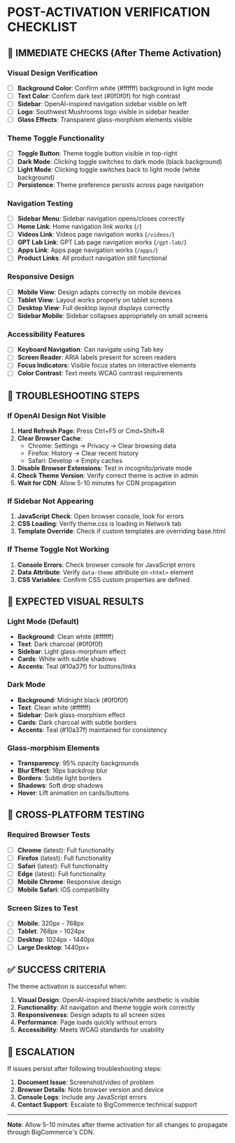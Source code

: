 # POST-ACTIVATION VERIFICATION CHECKLIST

## 🎯 IMMEDIATE CHECKS (After Theme Activation)

### Visual Design Verification
- [ ] **Background Color**: Confirm white (#ffffff) background in light mode
- [ ] **Text Color**: Confirm dark text (#0f0f0f) for high contrast
- [ ] **Sidebar**: OpenAI-inspired navigation sidebar visible on left
- [ ] **Logo**: Southwest Mushrooms logo visible in sidebar header
- [ ] **Glass Effects**: Transparent glass-morphism elements visible

### Theme Toggle Functionality
- [ ] **Toggle Button**: Theme toggle button visible in top-right
- [ ] **Dark Mode**: Clicking toggle switches to dark mode (black background)
- [ ] **Light Mode**: Clicking toggle switches back to light mode (white background)
- [ ] **Persistence**: Theme preference persists across page navigation

### Navigation Testing
- [ ] **Sidebar Menu**: Sidebar navigation opens/closes correctly
- [ ] **Home Link**: Home navigation link works (`/`)
- [ ] **Videos Link**: Videos page navigation works (`/videos/`)
- [ ] **GPT Lab Link**: GPT Lab page navigation works (`/gpt-lab/`)
- [ ] **Apps Link**: Apps page navigation works (`/apps/`)
- [ ] **Product Links**: All product navigation still functional

### Responsive Design
- [ ] **Mobile View**: Design adapts correctly on mobile devices
- [ ] **Tablet View**: Layout works properly on tablet screens
- [ ] **Desktop View**: Full desktop layout displays correctly
- [ ] **Sidebar Mobile**: Sidebar collapses appropriately on small screens

### Accessibility Features
- [ ] **Keyboard Navigation**: Can navigate using Tab key
- [ ] **Screen Reader**: ARIA labels present for screen readers
- [ ] **Focus Indicators**: Visible focus states on interactive elements
- [ ] **Color Contrast**: Text meets WCAG contrast requirements

## 🔧 TROUBLESHOOTING STEPS

### If OpenAI Design Not Visible
1. **Hard Refresh Page**: Press Ctrl+F5 or Cmd+Shift+R
2. **Clear Browser Cache**: 
   - Chrome: Settings → Privacy → Clear browsing data
   - Firefox: History → Clear recent history
   - Safari: Develop → Empty caches
3. **Disable Browser Extensions**: Test in incognito/private mode
4. **Check Theme Version**: Verify correct theme is active in admin
5. **Wait for CDN**: Allow 5-10 minutes for CDN propagation

### If Sidebar Not Appearing
1. **JavaScript Check**: Open browser console, look for errors
2. **CSS Loading**: Verify theme.css is loading in Network tab
3. **Template Override**: Check if custom templates are overriding base.html

### If Theme Toggle Not Working
1. **Console Errors**: Check browser console for JavaScript errors
2. **Data Attribute**: Verify `data-theme` attribute on `<html>` element
3. **CSS Variables**: Confirm CSS custom properties are defined

## 🎨 EXPECTED VISUAL RESULTS

### Light Mode (Default)
- **Background**: Clean white (#ffffff)
- **Text**: Dark charcoal (#0f0f0f)
- **Sidebar**: Light glass-morphism effect
- **Cards**: White with subtle shadows
- **Accents**: Teal (#10a37f) for buttons/links

### Dark Mode
- **Background**: Midnight black (#0f0f0f)
- **Text**: Clean white (#ffffff)
- **Sidebar**: Dark glass-morphism effect
- **Cards**: Dark charcoal with subtle borders
- **Accents**: Teal (#10a37f) maintained for consistency

### Glass-morphism Elements
- **Transparency**: 95% opacity backgrounds
- **Blur Effect**: 16px backdrop blur
- **Borders**: Subtle light borders
- **Shadows**: Soft drop shadows
- **Hover**: Lift animation on cards/buttons

## 📱 CROSS-PLATFORM TESTING

### Required Browser Tests
- [ ] **Chrome** (latest): Full functionality
- [ ] **Firefox** (latest): Full functionality  
- [ ] **Safari** (latest): Full functionality
- [ ] **Edge** (latest): Full functionality
- [ ] **Mobile Chrome**: Responsive design
- [ ] **Mobile Safari**: iOS compatibility

### Screen Sizes to Test
- [ ] **Mobile**: 320px - 768px
- [ ] **Tablet**: 768px - 1024px
- [ ] **Desktop**: 1024px - 1440px
- [ ] **Large Desktop**: 1440px+

## ✅ SUCCESS CRITERIA

The theme activation is successful when:
1. **Visual Design**: OpenAI-inspired black/white aesthetic is visible
2. **Functionality**: All navigation and theme toggle work correctly
3. **Responsiveness**: Design adapts to all screen sizes
4. **Performance**: Page loads quickly without errors
5. **Accessibility**: Meets WCAG standards for usability

## 🚨 ESCALATION

If issues persist after following troubleshooting steps:
1. **Document Issue**: Screenshot/video of problem
2. **Browser Details**: Note browser version and device
3. **Console Logs**: Include any JavaScript errors
4. **Contact Support**: Escalate to BigCommerce technical support

---

**Note**: Allow 5-10 minutes after theme activation for all changes to propagate through BigCommerce's CDN.
